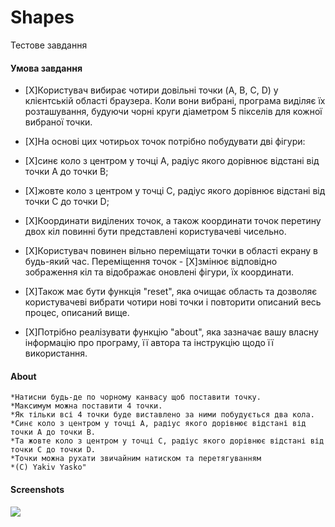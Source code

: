 # Shapes
Тестове завдання 

#### Умова завдання

- [X]Користувач вибирає чотири довільні точки (A, B, C, D) у клієнтській області браузера. Коли вони вибрані, програма виділяє їх розташування, будуючи чорні круги діаметром 5 пікселів для кожної вибраної точки.

- [X]На основі цих чотирьох точок потрібно побудувати дві фігури:
- [X]синє коло з центром у точці A, радіус якого дорівнює відстані від точки A до точки B;
- [X]жовте коло з центром у точці С, радіус якого дорівнює відстані від точки C до точки D;
- [X]Координати виділених точок, а також координати точок перетину двох кіл повинні бути представлені користувачеві чисельно.

- [X]Користувач повинен вільно переміщати точки в області екрану в будь-який час. Переміщення точок - [X]змінює відповідно зображення кіл та відображає оновлені фігури, їх координати.

- [X]Також має бути функція "reset", яка очищає область та дозволяє користувачеві вибрати чотири нові точки і повторити описаний весь процес, описаний вище.

- [X]Потрібно реалізувати функцію  "about", яка зазначає вашу власну інформацію про програму, її автора та інструкцію щодо її використання.


#### About
	*Натисни будь-де по чорному канвасу щоб поставити точку. 
    *Максимум можна поставити 4 точки.
    *Як тільки всі 4 точки буде виставлено за ними побудується два кола. 
    *Синє коло з центром у точці A, радіус якого дорівнює відстані від точки A до точки B.
    *Та жовте коло з центром у точці С, радіус якого дорівнює відстані від точки C до точки D.
    *Точки можна рухати звичайним натиском та перетягуванням 
    *(C) Yakiv Yasko"

#### Screenshots

![](Readme/1.jpg)

